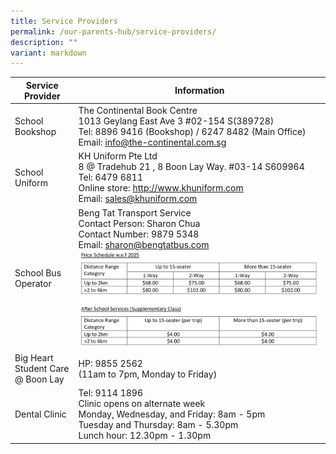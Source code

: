 ```yaml
---
title: Service Providers
permalink: /our-parents-hub/service-providers/
description: ""
variant: markdown
---
```

| Service Provider | Information |
| -------- | -------- |
| School Bookshop |The Continental Book Centre <br> 1013 Geylang East Ave 3 #02-154 S(389728) <br> Tel: 8896 9416 (Bookshop) / 6247 8482 (Main Office)  <br> Email: info@the-continental.com.sg|
| School Uniform | KH Uniform Pte Ltd <br> 8 @ Tradehub 21 , 8 Boon Lay Way. #03-14 S609964<br>Tel: 6479 6811 <br>Online store: http://www.khuniform.com<br>Email: sales@khuniform.com |
|School Bus Operator | Beng Tat Transport Service <br> Contact Person: Sharon Chua <br> Contact Number: 9879 5348<br> Email: sharon@bengtatbus.com <br>![](/images/sch_bus.png)|
|Big Heart Student Care <br> @ Boon Lay | HP: 9855 2562 <br> (11am to 7pm, Monday to Friday) |
| Dental Clinic | Tel: 9114 1896 <br> Clinic opens on alternate week<br>Monday, Wednesday, and Friday: 8am - 5pm <br> Tuesday and Thursday: 8am - 5.30pm <br>Lunch hour: 12.30pm - 1.30pm